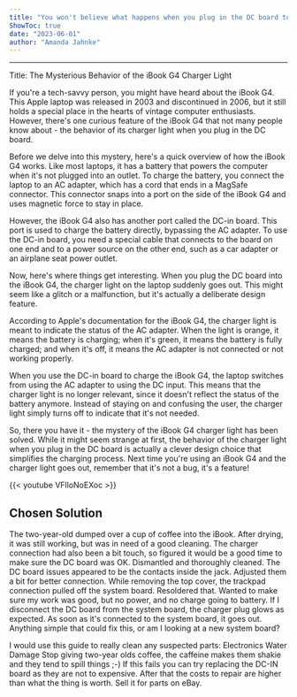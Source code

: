```yaml
---
title: "You won't believe what happens when you plug in the DC board to an iBook G4 - the charger light mysteriously goes out!"
ShowToc: true 
date: "2023-06-01"
author: "Amanda Jahnke"
---
```

*****
Title: The Mysterious Behavior of the iBook G4 Charger Light

If you're a tech-savvy person, you might have heard about the iBook G4. This Apple laptop was released in 2003 and discontinued in 2006, but it still holds a special place in the hearts of vintage computer enthusiasts. However, there's one curious feature of the iBook G4 that not many people know about - the behavior of its charger light when you plug in the DC board.

Before we delve into this mystery, here's a quick overview of how the iBook G4 works. Like most laptops, it has a battery that powers the computer when it's not plugged into an outlet. To charge the battery, you connect the laptop to an AC adapter, which has a cord that ends in a MagSafe connector. This connector snaps into a port on the side of the iBook G4 and uses magnetic force to stay in place.

However, the iBook G4 also has another port called the DC-in board. This port is used to charge the battery directly, bypassing the AC adapter. To use the DC-in board, you need a special cable that connects to the board on one end and to a power source on the other end, such as a car adapter or an airplane seat power outlet.

Now, here's where things get interesting. When you plug the DC board into the iBook G4, the charger light on the laptop suddenly goes out. This might seem like a glitch or a malfunction, but it's actually a deliberate design feature.

According to Apple's documentation for the iBook G4, the charger light is meant to indicate the status of the AC adapter. When the light is orange, it means the battery is charging; when it's green, it means the battery is fully charged; and when it's off, it means the AC adapter is not connected or not working properly.

When you use the DC-in board to charge the iBook G4, the laptop switches from using the AC adapter to using the DC input. This means that the charger light is no longer relevant, since it doesn't reflect the status of the battery anymore. Instead of staying on and confusing the user, the charger light simply turns off to indicate that it's not needed.

So, there you have it - the mystery of the iBook G4 charger light has been solved. While it might seem strange at first, the behavior of the charger light when you plug in the DC board is actually a clever design choice that simplifies the charging process. Next time you're using an iBook G4 and the charger light goes out, remember that it's not a bug, it's a feature!

{{< youtube VFlloNoEXoc >}} 



## Chosen Solution
 The two-year-old dumped over a cup of coffee into the iBook.  After drying, it was still working, but was in need of a good cleaning.  The charger connection had also been a bit touch, so figured it would be a good time to make sure the DC board was OK.
Dismantled and thoroughly cleaned.  The DC board issues appeared to be the contacts inside the jack.  Adjusted them a bit for better connection.
While removing the top cover, the trackpad connection pulled off the system board.  Resoldered that.  Wanted to make sure my work was good, but no power, and no charge going to battery.  If I disconnect the DC board from the system board, the charger plug glows as expected.  As soon as it's connected to the system board, it goes out.
Anything simple that could fix this, or am I looking at a new system board?

 I would use this guide to really clean any suspected parts:  Electronics Water Damage
Stop giving two-year olds coffee, the caffeine makes them shakie and they tend to spill things ;-)  If this fails you can try replacing the DC-IN board as they are not to expensive.  After that the costs to repair are higher than what the thing is worth.  Sell it for parts on eBay.




